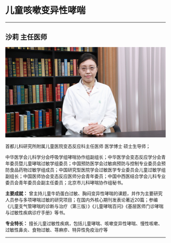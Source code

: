 # 儿童咳嗽变异性哮喘


---

## 沙莉 主任医师

![1678686346683](image/c02_028/1678686346683.png)

首都儿科研究所附属儿童医院变态反应科主任医师 医学博士 硕士生导师；

中华医学会儿科学分会呼吸学组哮喘协作组副组长；中华医学会变态反应学分会青年委员暨儿童哮喘过敏学组委员；中国预防医学会过敏病预防与控制专业委员会预防食品药物过敏学组成员；中国研究型医院学会过敏医学专业委员会儿童过敏学组副组长；中国医师协会变态反应医师分会青年委员；中国中西医结合学会儿科专业委员会青年委员会副主任委员；北京市儿科哮喘协作组秘书。


**主要成就：** 曾主持儿童牛奶蛋白过敏、胸闷变异性哮喘的课题，并作为主要研究人员参与多项哮喘过敏的研究项目；在国内外核心期刊发表论著近20篇；参编《儿童支气管哮喘的诊断与治疗（第三版）》《儿童哮喘百问》《基层医师门诊哮喘与过敏性疾病诊疗手册》等书。


**专业特长：** 擅长儿童过敏性疾病，包括儿童哮喘、咳嗽变异性哮喘、慢性咳嗽、过敏性鼻炎、食物过敏、荨麻疹、特异性免疫治疗等

---
